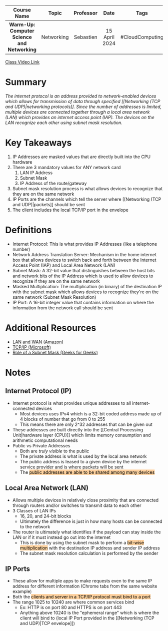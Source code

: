 |                 Course Name                  |   Topic    | Professor |     Date      |      Tags       |
| :------------------------------------------: | :--------: | :-------: | :-----------: | :-------------: |
| **Warm-Up: Computer Science and Networking** | Networking | Sebastien | 15 April 2024 | #CloudComputing |

[Class Video Link](https://learn.dsti.institute/mod/url/view.php?id=17767)

# Summary
*The internet protocol is an address provided to network-enabled devices which allows for transmission of data through specified [[Networking (TCP and UDP)|networking protocols]]. Since the number of addresses is limited, multiple devices are connected together through a local area network (LAN) which provides an internet access point (IAP). The devices on the LAN recognize each other using subnet mask resolution.*

# Key Takeaways
1. IP Addresses are masked values that are directly built into the CPU hardware
2. There are 3 mandatory values for ANY network card
	1. LAN IP Address
	2. Subnet Mask
	3. IP Address of the route/gateway
3. Subnet mask resolution process is what allows devices to recognize that they are on the same network
4. IP Ports are the channels which tell the server where [[Networking (TCP and UDP)|packets]] should be sent
5. The client includes the local TCP/IP port in the envelope

# Definitions
- Internet Protocol: This is what provides IP Addresses (like a telephone number)
- Network Address Translation Server: Mechanism in the home internet box that allows devices to switch back and forth between the Internet Access Point (IAP) and Local Area Network (LAN)
- Subnet Mask: A 32-bit value that distinguishes between the host bits and network bits of the IP Address which is used to allow devices to recognize if they are on the same network
- Masked Multiplication: The multiplication (in binary) of the destination IP with the subnet mask which allows devices to recognize they're on the same network (Subnet Mask Resolution)
- IP Port: A 16-bit integer value that contains information on where the information from the network call should be sent

# Additional Resources
-  [LAN and WAN (Amazon)](https://aws.amazon.com/compare/the-difference-between-lan-and-wan/#:~:text=In%20LANs%2C%20connections%20between%20devices,connections%20over%20the%20public%20internet.)
- [TCP/IP (Microsoft)](https://learn.microsoft.com/en-us/troubleshoot/windows-client/networking/tcpip-addressing-and-subnetting)
- [Role of a Subnet Mask (Geeks for Geeks)](https://www.geeksforgeeks.org/role-of-subnet-mask/)

# Notes
## Internet Protocol (IP)
- Internet protocol is what provides unique addresses to all internet-connected devices
	- Most devices uses IPv4 which is a 32-bit coded address made up of 4 blocks of number that go from 0 to 255
	- This means there are only 2^32 addresses that can be given out
- These addresses are built directly into the [[Central Processing Unit|hardware layer (CPU)]] which limits memory consumption and arithmetic computational needs
- Public vs Private Addresses
	- Both are *truly visible* to the public
	- The private address is what is used by the local area network
	- The public address is leased to a given device by the internet service provider and is where packets will be sent
	- The <mark style="background: #FFB86CA6;">public addresses are able to be shared among many devices</mark>
## Local Area Network (LAN)
- Allows multiple devices in relatively close proximity that are connected through routers and/or switches to transmit data to each other
- 3 Classes of LAN IPs
	- 16, 20, and 24-bit blocks
	- Ultimately the difference is just in how many hosts can be connected to the network
- The router is ultimately what identifies if the payload can stay inside the LAN or if it must instead go out into the internet
	- This is done by using the subnet mask to perform a <mark style="background: #FFB86CA6;">bit-wise multiplication</mark> with the destination IP address and sender IP address
	- The subnet mask resolution calculation is performed by the sender
## IP Ports
- These allow for multiple apps to make requests even to the same IP address for different information (Chrome tabs from the same website example)
- Both the <mark style="background: #FFB86CA6;">clients and server in a TCP/IP protocol must bind to a port</mark>
- The range 1025 to 10240 are where common services bind
	- Ex: HTTP is on port 80 and HTTPS is on port 443
	- Anything above 10240 is the "ephemeral range" which is where the client will bind to (local IP Port provided in the [[Networking (TCP and UDP)|TCP envelope]])